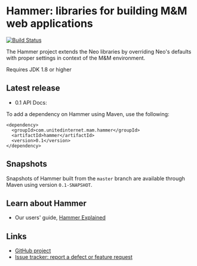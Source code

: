 Hammer: libraries for building M&M web applications
===================================================

[![Build Status]()]()

The Hammer project extends the Neo libraries by overriding Neo's defaults with proper settings in context of the M&M environment.
 

Requires JDK 1.8 or higher

Latest release
--------------

- 0.1 API Docs: 

To add a dependency on Hammer using Maven, use the following:

```
<dependency>
  <groupId>com.unitedinternet.mam.hammer</groupId>
  <artifactId>hammer</artifactId>
  <version>0.1</version>
</dependency>
```

Snapshots
---------

Snapshots of Hammer built from the `master` branch are available through Maven
using version `0.1-SNAPSHOT`. 


Learn about Hammer
------------------

- Our users' guide, [Hammer Explained]()


Links
-----

- [GitHub project]()
- [Issue tracker: report a defect or feature request]()


